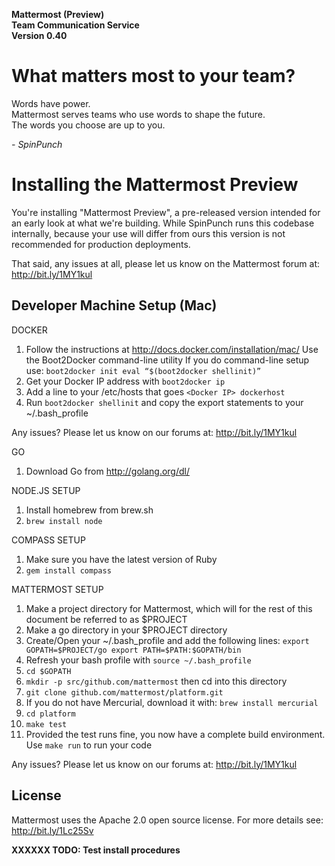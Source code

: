**Mattermost (Preview)<br>**
**Team Communication Service<br>**
**Version 0.40**

What matters most to your team?
===============================

Words have power.<br>
Mattermost serves teams who use words to shape the future.<br>
The words you choose are up to you.

*- SpinPunch*

Installing the Mattermost Preview 
=================================

You're installing "Mattermost Preview", a pre-released version intended for an early look at what we're building. While SpinPunch runs this codebase internally, because your use will differ from ours this version is not recommended for production deployments.

That said, any issues at all, please let us know on the Mattermost forum at: http://bit.ly/1MY1kul

Developer Machine Setup (Mac)
-----------------------------

DOCKER 

1. Follow the instructions at http://docs.docker.com/installation/mac/ Use the Boot2Docker command-line utility 
If you do command-line setup use: `boot2docker init eval “$(boot2docker shellinit)”`
2. Get your Docker IP address with `boot2docker ip`
3. Add a line to your /etc/hosts that goes `<Docker IP> dockerhost` 
4. Run `boot2docker shellinit` and copy the export statements to your ~/.bash_profile 

Any issues? Please let us know on our forums at: http://bit.ly/1MY1kul

GO

1. Download Go from http://golang.org/dl/ 

NODE.JS SETUP 

1. Install homebrew from brew.sh 
2. `brew install node`

COMPASS SETUP 

1. Make sure you have the latest version of Ruby 
2. `gem install compass`

MATTERMOST SETUP 

1. Make a project directory for Mattermost, which will for the rest of this document be referred to as $PROJECT 
2. Make a go directory in your $PROJECT directory 
3. Create/Open your ~/.bash_profile and add the following lines: `export GOPATH=$PROJECT/go export PATH=$PATH:$GOPATH/bin`
4. Refresh your bash profile with `source ~/.bash_profile`
5. `cd $GOPATH`
6. `mkdir -p src/github.com/mattermost` then cd into this directory 
7. `git clone github.com/mattermost/platform.git` 
8. If you do not have Mercurial, download it with: `brew install mercurial`
9. `cd platform` 
10. `make test` 
11. Provided the test runs fine, you now have a complete build environment. Use `make run` to run your code

Any issues? Please let us know on our forums at: http://bit.ly/1MY1kul

License
-------

Mattermost uses the Apache 2.0 open source license. For more details see: http://bit.ly/1Lc25Sv<br>

**XXXXXX TODO: Test install procedures**
